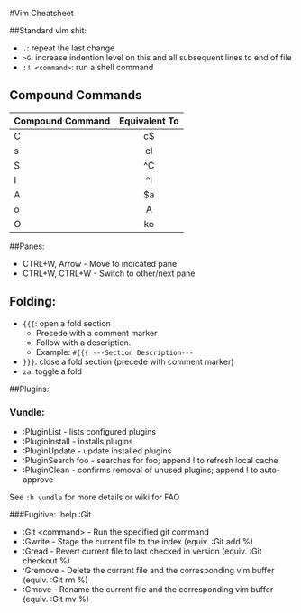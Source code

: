 #Vim Cheatsheet

##Standard vim shit:
* `.`: repeat the last change
* `>G`: increase indention level on this and all subsequent lines to end of file
* `:! <command>`: run a shell command

## Compound Commands
|Compound Command | Equivalent To |
| --------------- |:-------------:|
| C               | c$            |
| s               | cl            |
| S               | ^C            |
| I               | ^i            |
| A               | $a            |
| o               | A<CR>         |
| O               | ko            |

##Panes:
- CTRL+W, Arrow - Move to indicated pane
- CTRL+W, CTRL+W - Switch to other/next pane

## Folding:
* `{{{`: open a fold section
  * Precede with a comment marker
  * Follow with a description. 
  * Example: `#{{{ ---Section Description---`
* `}}}`: close a fold section (precede with comment marker)
* `za`: toggle a fold

##Plugins:
### Vundle:
* :PluginList - lists configured plugins
* :PluginInstall - installs plugins
* :PluginUpdate - update installed plugins
* :PluginSearch foo - searches for foo; append ! to refresh local cache
* :PluginClean - confirms removal of unused plugins; append ! to auto-approve

See `:h vundle` for more details or wiki for FAQ

###Fugitive:
:help :Git
- :Git \<command> - Run the specified git command
- :Gwrite - Stage the current file to the index (equiv. :Git add %)
- :Gread - Revert current file to last checked in version (equiv. :Git checkout %)
- :Gremove - Delete the current file and the corresponding vim buffer (equiv. :Git rm %)
- :Gmove - Rename the current file and the corresponding vim buffer (equiv. :Git mv %)
